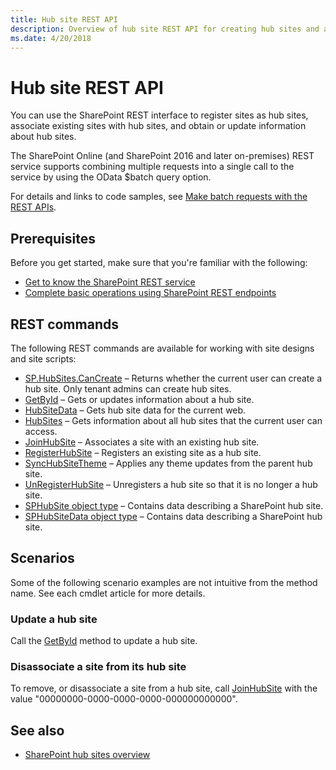 ```yaml
---
title: Hub site REST API
description: Overview of hub site REST API for creating hub sites and associating existing sites with hub sites.
ms.date: 4/20/2018
---
```


# Hub site REST API

You can use the SharePoint REST interface to register sites as hub sites, associate existing sites with hub sites, and obtain or update information about hub sites. 

The SharePoint Online (and SharePoint 2016 and later on-premises) REST service supports combining multiple requests into a single call to the service by using the OData $batch query option. 

For details and links to code samples, see [Make batch requests with the REST APIs](../../sp-add-ins/make-batch-requests-with-the-rest-apis.md).

## Prerequisites

Before you get started, make sure that you're familiar with the following:

- [Get to know the SharePoint REST service](../../sp-add-ins/get-to-know-the-sharepoint-rest-service.md) 
- [Complete basic operations using SharePoint REST endpoints](../../sp-add-ins/complete-basic-operations-using-sharepoint-rest-endpoints.md)

## REST commands

The following REST commands are available for working with site designs and site scripts:

- [SP.HubSites.CanCreate](REST-cancreate-method.md) &ndash; Returns whether the current user can create a hub site. Only tenant admins can create hub sites.
- [GetById](REST-getbyid-method.md) &ndash; Gets or updates information about a hub site.
- [HubSiteData](REST-hubsitedata-method.md) &ndash; Gets hub site data for the current web.
- [HubSites](REST-hubsites-method.md) &ndash; Gets information about all hub sites that the current user can access.
- [JoinHubSite](REST-joinhubsite-method.md) &ndash; Associates a site with an existing hub site.
- [RegisterHubSite](REST-registerhubsite.method.md) &ndash; Registers an existing site as a hub site.
- [SyncHubSiteTheme](REST-synchubsitetheme-method.md) &ndash; Applies any theme updates from the parent hub site.
- [UnRegisterHubSite](REST-unregisterhubsite-method.md) &ndash; Unregisters a hub site so that it is no longer a hub site.
- [SPHubSite object type](rest-sphubsite-type.md) &ndash; Contains data describing a SharePoint hub site.
- [SPHubSiteData object type](rest-sphubsitedata-type.md) &ndash; Contains data describing a SharePoint hub site.

## Scenarios

Some of the following scenario examples are not intuitive from the method name. See each cmdlet article for more details.

### Update a hub site

Call the [GetById](REST-getbyid-method.md) method to update a hub site.

### Disassociate a site from its hub site

To remove, or disassociate a site from a hub site, call [JoinHubSite](REST-joinhubsite-method.md) with the value "00000000-0000-0000-0000-000000000000".

## See also

- [SharePoint hub sites overview](hub-site-overview.md)

